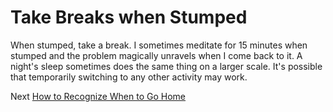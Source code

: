 # Take Breaks when Stumped
[//]: # (Version:1.0.0)
When stumped, take a break. I sometimes meditate for 15 minutes when stumped and the problem magically unravels when I come back to it. A night's sleep sometimes does the same thing on a larger scale. It's possible that temporarily switching to any other activity may work.

Next [How to Recognize When to Go Home](10-How%20to%20Recognize%20When%20to%20Go%20Home.md)
